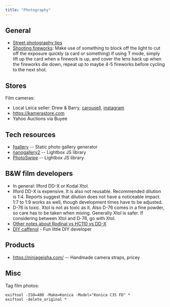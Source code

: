 ```yaml
---
title: "Photography"
---
```


## General

- [Street photography tips](https://jamesmaherphotography.com/street_photography/what-is-street-photography/)
- [Shooting fireworks](https://www.reddit.com/r/AnalogCommunity/comments/w683ap/fireworks_on_120_slide_film_a_surprising_success/): Make use of something to block off the light to cut off the exposure quickly (a card or something) if using T mode, simply lift up the card when a firework is up, and cover the lens back up when the fireworks die down, repeat up to maybe 4-5 fireworks before cycling to the next shot.

## Stores

Film cameras:

- Local Leica seller: Drew & Barry, [carousell](https://www.carousell.sg/u/leicaphilia/), [instagram](https://www.instagram.com/DREWANDBARRY/)
- https://kamerastore.com
- Yahoo Auctions via Buyee

## Tech resources

- [fgallery](https://www.thregr.org/%7Ewavexx/software/fgallery/) -- Static photo gallery generator
- [nanogallery2](https://nanogallery2.nanostudio.org/) -- Lightbox JS library
- [PhotoSwipe](https://photoswipe.com/) -- Lightbox JS library

## B&W film developers

- In general: Ilford DD-X or Kodal Xtol.
- Ilford DD-X is expensive. It is also not reusable. Recommended dilution is
  1:4. Reports suggest that dilution does not have a noticeable impact. 1:7 to
  1:9 works as well, though development times have to be adjusted.
- D-76 is toxic. Xtol is not as toxic as it. Also D-76 comes in a fine powder,
  so care has to be taken when mixing. Generally Xtol is safer. If considering
  between Xtol and D-76, go with Xtol.
- [Other notes about Rodinal vs HC110 vs DD-X](https://www.reddit.com/r/Darkroom/comments/w3g14o/alternatives_to_ddx/igwsvsb/)
- [DIY caffenol](https://www.caffenol.org/recipes/) - Fun little DIY developer

## Products

- https://ninjageisha.com/ -- Handmade camera straps, pricey

## Misc

Tag film photos:

```
exiftool -ISO=400 -Make=Konica -Model="Konica C35 FD" *
exiftool -delete_original *
```
